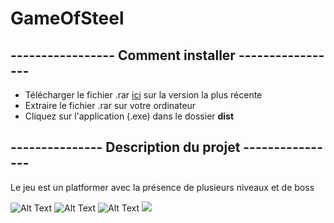 # GameOfSteel

## ----------------- Comment installer ----------------- 
* Télécharger le fichier .rar [ici](https://github.com/Steelataure/Platformer/releases) sur la version la plus récente
* Extraire le fichier .rar sur votre ordinateur
* Cliquez sur l'application (.exe) dans le dossier **dist**

## --------------- Description du projet ----------------

Le jeu est un platformer avec la présence de plusieurs niveaux et de boss

![Alt Text](https://media.giphy.com/media/1xWPIIFLUX7zRWFXTe/giphy.gif)
![Alt Text](https://media.giphy.com/media/O6ny2FQJcX8vicYppB/giphy.gif)
![Alt Text](https://media.giphy.com/media/p6RQldiaryF2UbxlaJ/giphy.gif)
![](https://zupimages.net/up/21/14/k1lq.png)



